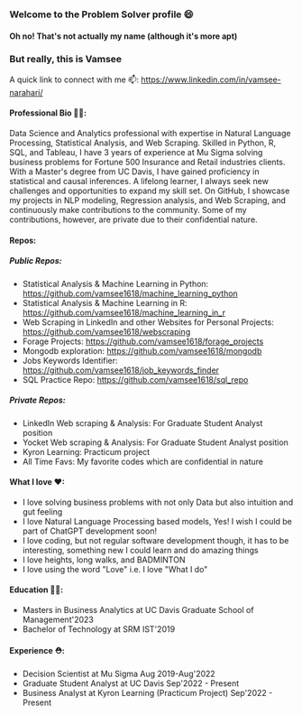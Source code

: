 ### Welcome to the Problem Solver profile 😄
#### Oh no! That's not actually my name (although it's more apt)
### But really, this is Vamsee
A quick link to connect with me 📫: https://www.linkedin.com/in/vamsee-narahari/

#### Professional Bio 👨‍💼: 
Data Science and Analytics professional with expertise in Natural Language Processing, Statistical Analysis, and Web Scraping. Skilled in Python, R, SQL, and Tableau, I have 3 years of experience at Mu Sigma solving business problems for Fortune 500 Insurance and Retail industries clients. With a Master's degree from UC Davis, I have gained proficiency in statistical and causal inferences. A lifelong learner, I always seek new challenges and opportunities to expand my skill set. On GitHub, I showcase my projects in NLP modeling, Regression analysis, and Web Scraping, and continuously make contributions to the community. Some of my contributions, however, are private due to their confidential nature.

#### Repos:
##### Public Repos:
- Statistical Analysis & Machine Learning in Python: https://github.com/vamsee1618/machine_learning_python
- Statistical Analysis & Machine Learning in R: https://github.com/vamsee1618/machine_learning_in_r
- Web Scraping in LinkedIn and other Websites for Personal Projects: https://github.com/vamsee1618/webscraping
- Forage Projects: https://github.com/vamsee1618/forage_projects
- Mongodb exploration: https://github.com/vamsee1618/mongodb
- Jobs Keywords Identifier: https://github.com/vamsee1618/job_keywords_finder
- SQL Practice Repo: https://github.com/vamsee1618/sql_repo

##### Private Repos: 
- LinkedIn Web scraping & Analysis: For Graduate Student Analyst position
- Yocket Web scraping & Analysis: For Graduate Student Analyst position
- Kyron Learning: Practicum project 
- All Time Favs: My favorite codes which are confidential in nature

#### What I love ♥:
- I love solving business problems with not only Data but also intuition and gut feeling
- I love Natural Language Processing based models, Yes! I wish I could be part of ChatGPT development soon!
- I love coding, but not regular software development though, it has to be interesting, something new I could learn and do amazing things
- I love heights, long walks, and BADMINTON
- I love using the word "Love" i.e. I love "What I do"

#### Education 👨‍🎓:
- Masters in Business Analytics at UC Davis Graduate School of Management'2023
- Bachelor of Technology at SRM IST'2019

#### Experience ⛑:
- Decision Scientist at Mu Sigma Aug 2019-Aug'2022
- Graduate Student Analyst at UC Davis Sep'2022 - Present
- Business Analyst at Kyron Learning (Practicum Project) Sep'2022 - Present

